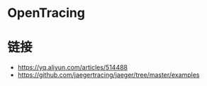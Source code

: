 

# OpenTracing

# 链接

- https://yq.aliyun.com/articles/514488
- https://github.com/jaegertracing/jaeger/tree/master/examples
